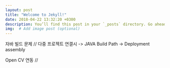 ```yaml
---
layout: post
title: "Welcome to Jekyll!"
date: 2018-04-22 13:32:20 +0300
description: You’ll find this post in your `_posts` directory. Go ahead and edit it and re-build the site to see your changes. # Add post description (optional)
img:  # Add image post (optional)
---
```


자바 빌드 문제 //
다중 프로젝트 연결시 -> JAVA Build Path <Project>
                -> Deployment assembly

Open CV 연동 //
